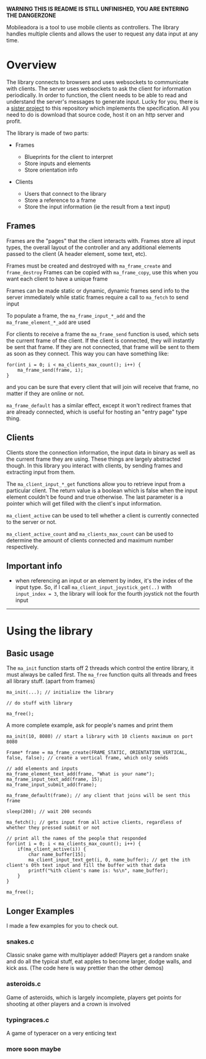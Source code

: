 **WARNING THIS IS README IS STILL UNFINISHED, YOU ARE ENTERING THE DANGERZONE**

Mobileadora is a tool to use mobile clients as controllers. The library handles multiple clients and allows the user to request any data input at any time. 

# Overview
The library connects to browsers and uses websockets to communicate with clients. The server uses websockets to ask the client for information periodically. In order to function, the client needs to be able to read and understand the server's messages to generate input. Lucky for you, there is a [sister project](https://github.com/InspiredGoat/MobileadoraClient) to this repository which implements the specification. All you need to do is download that source code, host it on an http server and profit.

The library is made of two parts:

- Frames
	- Blueprints for the client to interpret
	- Store inputs and elements
	- Store orientation info

- Clients
	- Users that connect to the library
	- Store a reference to a frame
	- Store the input information (ie the result from a text input)


## Frames
Frames are the "pages" that the client interacts with. Frames store all input types, the overall layout of the controller and any additional elements passed to the client (A header element, some text, etc).


Frames must be created and destroyed with `ma_frame_create` and `frame_destroy`
Frames can be copied with `ma_frame_copy`, use this when you want each client to have a unique frame


Frames can be made static or dynamic, dynamic frames send info to the server immediately while static frames require a call to `ma_fetch` to send input

To populate a frame, the `ma_frame_input_*_add` and the `ma_frame_element_*_add` are used 

For clients to receive a frame the `ma_frame_send` function is used, which sets the current frame of the client. If the client is connected, they will instantly be sent that frame. If they are not connected, that frame will be sent to them as soon as they connect. This way you can have something like:
```
for(int i = 0; i < ma_clients_max_count(); i++) {
	ma_frame_send(frame, i);
}
```
and you can be sure that every client that will join will receive that frame, no matter if they are online or not.

`ma_frame_default` has a similar effect, except it won't redirect frames that are already connected, which is useful for hosting an "entry page" type thing.


## Clients
Clients store the connection information, the input data in binary as well as the current frame they are using. These things are largely abstracted though. In this library you interact with clients, by sending frames and extracting input from them.

The `ma_client_input_*_get` functions allow you to retrieve input from a particular client. The return value is a boolean which is false when the input element couldn't be found and true otherwise. The last parameter is a pointer which will get filled with the client's input information.

`ma_client_active` can be used to tell whether a client is currently connected to the server or not.

`ma_client_active_count` and `ma_clients_max_count` can be used to determine the amount of clients connected and maximum number respectively.


## Important info
- when referencing an input or an element by index, it's the index of the input type. So, if I call `ma_client_input_joystick_get(..)` with `input_index = 3`, the library will look for the fourth joystick not the fourth input

---

# Using the library

## Basic usage

The `ma_init` function starts off 2 threads which control the entire library, it must always be called first.
The `ma_free` function quits all threads and frees all library stuff. (apart from frames)
```
ma_init(...); // initialize the library

// do stuff with library

ma_free();
```

A more complete example, ask for people's names and print them
```
ma_init(10, 8080) // start a library with 10 clients maximum on port 8080

Frame* frame = ma_frame_create(FRAME_STATIC, ORIENTATION_VERTICAL, false, false); // create a vertical frame, which only sends 

// add elements and inputs
ma_frame_element_text_add(frame, "What is your name");
ma_frame_input_text_add(frame, 15);
ma_frame_input_submit_add(frame);

ma_frame_default(frame); // any client that joins will be sent this frame

sleep(200); // wait 200 seconds

ma_fetch(); // gets input from all active clients, regardless of whether they pressed submit or not

// print all the names of the people that responded
for(int i = 0; i < ma_clients_max_count(); i++) {
	if(ma_client_active(i)) {
		char name_buffer[15];
		ma_client_input_text_get(i, 0, name_buffer); // get the ith client's 0th text input and fill the buffer with that data
		printf("%ith client's name is: %s\n", name_buffer);
	}
}

ma_free();
```



## Longer Examples
I made a few examples for you to check out.

### snakes.c
Classic snake game with multiplayer added! Players get a random snake and do all the typical stuff, eat apples to become larger, dodge walls, and kick ass. (The code here is way prettier than the other demos)

### asteroids.c
Game of asteroids, which is largely incomplete, players get points for shooting at other players and a crown is involved

### typingraces.c
A game of typeracer on a very enticing text

### more soon maybe
